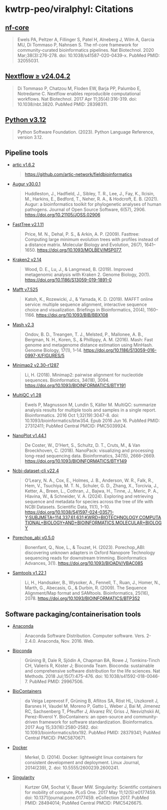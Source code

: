 # kwtrp-peo/viralphyl: Citations

## [nf-core](https://pubmed.ncbi.nlm.nih.gov/32055031/)

> Ewels PA, Peltzer A, Fillinger S, Patel H, Alneberg J, Wilm A, Garcia MU, Di Tommaso P, Nahnsen S. The nf-core framework for community-curated bioinformatics pipelines. Nat Biotechnol. 2020 Mar;38(3):276-278. doi: 10.1038/s41587-020-0439-x. PubMed PMID: 32055031.

## [Nextflow ≥ v24.04.2](https://pubmed.ncbi.nlm.nih.gov/28398311/)

> Di Tommaso P, Chatzou M, Floden EW, Barja PP, Palumbo E, Notredame C. Nextflow enables reproducible computational workflows. Nat Biotechnol. 2017 Apr 11;35(4):316-319. doi: 10.1038/nbt.3820. PubMed PMID: 28398311.

## [Python v3.12](https://www.python.org/)

  > Python Software Foundation. (2023). Python Language Reference, version 3.12.

## Pipeline tools
- [artic v1.6.2](https://github.com/artic-network/fieldbioinformatics)

  > https://github.com/artic-network/fieldbioinformatics

- [Augur v30.0.1](https://pmc.ncbi.nlm.nih.gov/articles/PMC8237802/)

  > Huddleston, J., Hadfield, J., Sibley, T. R., Lee, J., Fay, K., Ilcisin, M., Harkins, E., Bedford, T., Neher, R. A., & Hodcroft, E. B. (2021). Augur: a bioinformatics toolkit for phylogenetic analyses of human pathogens. Journal of Open Source Software, 6(57), 2906. https://doi.org/10.21105/JOSS.02906

- [FastTree v2.1.11](https://pubmed.ncbi.nlm.nih.gov/19377059/)

  > Price, M. N., Dehal, P. S., & Arkin, A. P. (2009). Fasttree: Computing large minimum evolution trees with profiles instead of a distance matrix. Molecular Biology and Evolution, 26(7), 1641–1650. https://doi.org/10.1093/MOLBEV/MSP077,

- [Kraken2 v2.14](https://pmc.ncbi.nlm.nih.gov/articles/PMC6883579/)

  > Wood, D. E., Lu, J., & Langmead, B. (2019). Improved metagenomic analysis with Kraken 2. Genome Biology, 20(1). https://doi.org/10.1186/S13059-019-1891-0

- [Mafft v7.525](https://pmc.ncbi.nlm.nih.gov/articles/PMC135756/)
  
  > Katoh, K., Rozewicki, J., & Yamada, K. D. (2019). MAFFT online service: multiple sequence alignment, interactive sequence choice and visualization. Briefings in Bioinformatics, 20(4), 1160–1166. https://doi.org/10.1093/BIB/BBX108

- [Mash v2.3](https://pmc.ncbi.nlm.nih.gov/articles/PMC4915045/)

  > Ondov, B. D., Treangen, T. J., Melsted, P., Mallonee, A. B., Bergman, N. H., Koren, S., & Phillippy, A. M. (2016). Mash: Fast genome and metagenome distance estimation using MinHash. Genome Biology, 17(1), 1–14. https://doi.org/10.1186/S13059-016-0997-X/FIGURES/5

- [Minimap2 v2.30-r1287](https://pmc.ncbi.nlm.nih.gov/articles/PMC6137996/)

  > Li, H. (2018). Minimap2: pairwise alignment for nucleotide sequences. Bioinformatics, 34(18), 3094. https://doi.org/10.1093/BIOINFORMATICS/BTY191

- [MultiQC v1.28](https://pubmed.ncbi.nlm.nih.gov/27312411/)

  > Ewels P, Magnusson M, Lundin S, Käller M. MultiQC: summarize analysis results for multiple tools and samples in a single report. Bioinformatics. 2016 Oct 1;32(19):3047-8. doi: 10.1093/bioinformatics/btw354. Epub 2016 Jun 16. PubMed PMID: 27312411; PubMed Central PMCID: PMC5039924.

- [NanoPlot v1.44.1](https://pmc.ncbi.nlm.nih.gov/articles/PMC6061794/)

  > De Coster, W., D’Hert, S., Schultz, D. T., Cruts, M., & Van Broeckhoven, C. (2018). NanoPack: visualizing and processing long-read sequencing data. Bioinformatics, 34(15), 2666–2669. https://doi.org/10.1093/BIOINFORMATICS/BTY149

- [Ncbi-dataset-cli v22.4](https://www.ncbi.nlm.nih.gov/datasets/docs/v2/command-line-tools/download-and-install/)

  > O’Leary, N. A., Cox, E., Holmes, J. B., Anderson, W. R., Falk, R., Hem, V., Tsuchiya, M. T. N., Schuler, G. D., Zhang, X., Torcivia, J., Ketter, A., Breen, L., Cothran, J., Bajwa, H., Tinne, J., Meric, P. A., Hlavina, W., & Schneider, V. A. (2024). Exploring and retrieving sequence and metadata for species across the tree of life with NCBI Datasets. Scientific Data, 11(1), 1–10. https://doi.org/10.1038/S41597-024-03571-Y;SUBJMETA=114,337,61,631;KWRD=BIOTECHNOLOGY,COMPUTATIONAL+BIOLOGY+AND+BIOINFORMATICS,MOLECULAR+BIOLOGY

- [Porechop_abi v0.5.0](https://pmc.ncbi.nlm.nih.gov/articles/PMC9869717/)

  >Bonenfant, Q., Noe, L., & Touzet, H. (2023). Porechop_ABI: discovering unknown adapters in Oxford Nanopore Technology sequencing reads for downstream trimming. Bioinformatics Advances, 3(1). https://doi.org/10.1093/BIOADV/VBAC085

- [Samtools v1.22.1](https://pmc.ncbi.nlm.nih.gov/articles/PMC2723002/)
  
  > Li, H., Handsaker, B., Wysoker, A., Fennell, T., Ruan, J., Homer, N., Marth, G., Abecasis, G., & Durbin, R. (2009). The Sequence Alignment/Map format and SAMtools. Bioinformatics, 25(16), 2078. https://doi.org/10.1093/BIOINFORMATICS/BTP352


## Software packaging/containerisation tools

- [Anaconda](https://anaconda.com)

  > Anaconda Software Distribution. Computer software. Vers. 2-2.4.0. Anaconda, Nov. 2016. Web.

- [Bioconda](https://pubmed.ncbi.nlm.nih.gov/29967506/)

  > Grüning B, Dale R, Sjödin A, Chapman BA, Rowe J, Tomkins-Tinch CH, Valieris R, Köster J; Bioconda Team. Bioconda: sustainable and comprehensive software distribution for the life sciences. Nat Methods. 2018 Jul;15(7):475-476. doi: 10.1038/s41592-018-0046-7. PubMed PMID: 29967506.

- [BioContainers](https://pubmed.ncbi.nlm.nih.gov/28379341/)

  > da Veiga Leprevost F, Grüning B, Aflitos SA, Röst HL, Uszkoreit J, Barsnes H, Vaudel M, Moreno P, Gatto L, Weber J, Bai M, Jimenez RC, Sachsenberg T, Pfeuffer J, Alvarez RV, Griss J, Nesvizhskii AI, Perez-Riverol Y. BioContainers: an open-source and community-driven framework for software standardization. Bioinformatics. 2017 Aug 15;33(16):2580-2582. doi: 10.1093/bioinformatics/btx192. PubMed PMID: 28379341; PubMed Central PMCID: PMC5870671.

- [Docker](https://dl.acm.org/doi/10.5555/2600239.2600241)

  > Merkel, D. (2014). Docker: lightweight linux containers for consistent development and deployment. Linux Journal, 2014(239), 2. doi: 10.5555/2600239.2600241.

- [Singularity](https://pubmed.ncbi.nlm.nih.gov/28494014/)

  > Kurtzer GM, Sochat V, Bauer MW. Singularity: Scientific containers for mobility of compute. PLoS One. 2017 May 11;12(5):e0177459. doi: 10.1371/journal.pone.0177459. eCollection 2017. PubMed PMID: 28494014; PubMed Central PMCID: PMC5426675.
